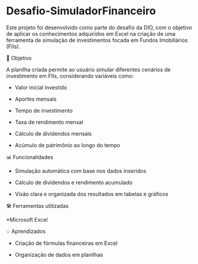# Desafio-SimuladorFinanceiro

Este projeto foi desenvolvido como parte do desafio da DIO, com o objetivo de aplicar os conhecimentos adquiridos em Excel na criação de uma ferramenta de simulação de investimentos focada em Fundos Imobiliários (FIIs).

🧠 Objetivo

A planilha criada permite ao usuário simular diferentes cenários de investimento em FIIs, considerando variáveis como:

* Valor inicial investido

* Aportes mensais

* Tempo de investimento

* Taxa de rendimento mensal

* Cálculo de dividendos mensais

* Acúmulo de patrimônio ao longo do tempo

📊 Funcionalidades

* Simulação automática com base nos dados inseridos

* Cálculo de dividendos e rendimento acumulado

* Visão clara e organizada dos resultados em tabelas e gráficos

🛠️ Ferramentas utilizadas

*Microsoft Excel

💡 Aprendizados

* Criação de fórmulas financeiras em Excel

* Organização de dados em planilhas


